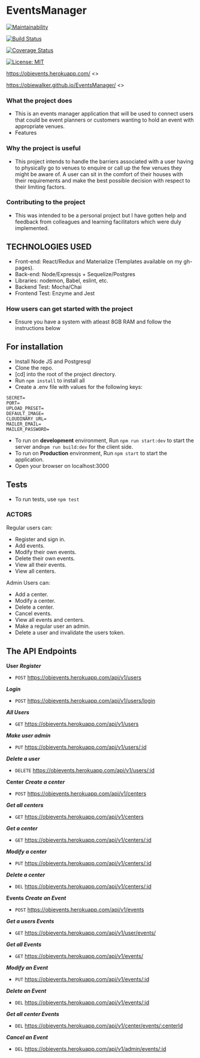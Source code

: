 # EventsManager
[![Maintainability](https://api.codeclimate.com/v1/badges/215078ce2fd0ee631fc5/maintainability)](https://codeclimate.com/github/ObieWalker/EventsManager/maintainability)

[![Build Status](https://travis-ci.org/ObieWalker/EventsManager.svg?branch=develop)](https://travis-ci.org/ObieWalker/EventsManager)

[![Coverage Status](https://coveralls.io/repos/github/ObieWalker/EventsManager/badge.svg)](https://coveralls.io/github/ObieWalker/EventsManager)

[![License: MIT](https://img.shields.io/badge/License-MIT-yellow.svg)](https://opensource.org/licenses/MIT)

https://obievents.herokuapp.com/ <<Heroku>>

https://obiewalker.github.io/EventsManager/  <<gh-pages>>

### What the project does
  - This is an events manager application that will be used to connect users that could be event planners or customers wanting to hold an event with appropriate venues.
  - Features

### Why the project is useful
  - This project intends to handle the barriers associated with a user having to physically go to venues to enquire or call up the few venues  they might be aware of. A user can sit in the comfort of their houses with their requirements and make the best possible decision with respect to their limiting factors. 


### Contributing to the project
  - This was intended to be a personal project but I have gotten help and feedback from colleagues and learning facilitators which were duly implemented.

## TECHNOLOGIES USED

  * Front-end: React/Redux and Materialize (Templates available on my gh-pages).
  * Back-end: Node/Expressjs + Sequelize/Postgres
  * Libraries: nodemon, Babel, eslint, etc.
  * Backend Test: Mocha/Chai
  * Frontend Test: Enzyme and Jest

### How users can get started with the project
  - Ensure you have a system with atleast 8GB RAM and follow the instructions below

## For installation
* Install Node JS and Postgresql
* Clone the repo.
* [cd] into the root of the project directory.
* Run `npm install` to install all 
* Create a .env file with values for the following keys:
```
SECRET=
PORT=
UPLOAD_PRESET=
DEFAULT_IMAGE=
CLOUDINARY_URL=
MAILER_EMAIL=
MAILER_PASSWORD=
```
* To run on **development** environment, Run `npm run start:dev` to start the server
 and`npm run build:dev` for the client side.
 * To run on **Production** environment, Run `npm start` to start the application.
* Open your browser on localhost:3000


## Tests
  - To run tests, use `npm test`

### ACTORS

Regular users can:
- Register and sign in.
- Add events.
- Modify their own events.
- Delete their own events.
- View all their events.
- View all centers.

Admin Users can:
- Add a center.
- Modify a center.
- Delete a center.
- Cancel events.
- View all events and centers.
- Make a regular user an admin.
- Delete a user and invalidate the users token.

## The API Endpoints

**User**
***Register***
* `POST` https://obievents.herokuapp.com/api/v1/users

***Login***
* `POST` https://obievents.herokuapp.com/api/v1/users/login

***All Users***
* `GET` https://obievents.herokuapp.com/api/v1/users

***Make user admin***
* `PUT` https://obievents.herokuapp.com/api/v1/users/:id

***Delete a user***
* `DELETE` https://obievents.herokuapp.com/api/v1/users/:id


**Center**
***Create a center***
* `POST` https://obievents.herokuapp.com/api/v1/centers

***Get all centers***
* `GET`  https://obievents.herokuapp.com/api/v1/centers

***Get a center***
* `GET`  https://obievents.herokuapp.com/api/v1/centers/:id

***Modify a center***
* `PUT`  https://obievents.herokuapp.com/api/v1/centers/:id

***Delete a center***
* `DEL`  https://obievents.herokuapp.com/api/v1/centers/:id


**Events**
***Create an Event***
* `POST` https://obievents.herokuapp.com/api/v1/events

***Get a users Events***
* `GET`  https://obievents.herokuapp.com/api/v1/user/events/

***Get all Events***
* `GET`  https://obievents.herokuapp.com/api/v1/events/

***Modify an Event***
* `PUT`  https://obievents.herokuapp.com/api/v1/events/:id

***Delete an Event***
* `DEL`  https://obievents.herokuapp.com/api/v1/events/:id

***Get all center Events***
* `DEL`  https://obievents.herokuapp.com/api/v1/center/events/:centerId

***Cancel an Event***
* `DEL`  https://obievents.herokuapp.com/api/v1/admin/events/:id
